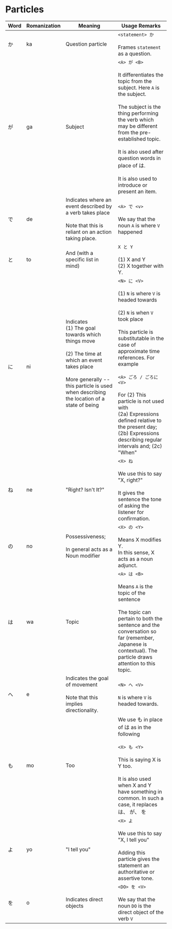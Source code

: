 # Particles

| Word | Romanization | Meaning                                                                                                                                                                                                        | Usage Remarks                                                                                                                                                                                                                                                                                                                                                                                    |
| ---- | ------------ | -------------------------------------------------------------------------------------------------------------------------------------------------------------------------------------------------------------- | ------------------------------------------------------------------------------------------------------------------------------------------------------------------------------------------------------------------------------------------------------------------------------------------------------------------------------------------------------------------------------------------------ |
| か    | ka           | Question particle                                                                                                                                                                                              | ```<statement> か```<br><br>Frames `statement` as a question.                                                                                                                                                                                                                                                                                                                                     |
| が    | ga           | Subject                                                                                                                                                                                                        | `<A> が <B>`<br><br>It differentiates the topic from the subject. Here `A` is the subject.<br><br>The subject is the thing performing the verb which may be different from the pre-established topic.<br><br>It is also used after question words in place of は.<br><br>It is also used to introduce or present an item.                                                                          |
| で    | de           | Indicates where an event described by a verb takes place<br><br>Note that this is reliant on an action taking place.                                                                                           | ```<A> で <v>```<br><br>We say that the noun `A` is where `V` happened                                                                                                                                                                                                                                                                                                                            |
| と    | to           | And (with a specific list in mind)                                                                                                                                                                             | `X と Y`<br><br>(1) X and Y<br>(2) X together with Y.                                                                                                                                                                                                                                                                                                                                             |
| に    | ni           | Indicates <br>(1) The goal towards which things move<br><br>(2) The time at which an event takes place<br><br>More generally -- this particle is used when describing the location of a state of being<br><br> | `<N> に <V>`<br><br>(1) `N` is where `V` is headed towards<br><br>(2) `N` is when `V` took place<br><br>This particle is substitutable in the case of approximate time references.  For example <br><br>`<A> ごろ / ごろに <V> `<br><br>For (2) This particle is not used with<br>(2a) Expressions defined relative to the present day; (2b) Expressions describing regular intervals and; (2c) "When" |
| ね    | ne           | "Right? Isn't It?"                                                                                                                                                                                             | ```<X> ね ```<br><br>We use this to say "X, right?"<br><br>It gives the sentence the tone of asking the listener for confirmation.                                                                                                                                                                                                                                                                |
| の    | no           | Possessiveness;<br><br>In general acts as  a Noun modifier                                                                                                                                                     | ``` <X> の <Y>  ```<br><br>Means X modifies Y.<br>In this sense, X acts as a noun adjunct.                                                                                                                                                                                                                                                                                                        |
| は    | wa           | Topic                                                                                                                                                                                                          | ```<A> は <B>  ```<br><br>Means `A` is the topic of the sentence<br> <br>The topic can pertain to both the sentence and the conversation so far (remember, Japanese is contextual). The particle draws attention to this topic.                                                                                                                                                                   |
| へ    | e            | Indicates the goal of movement<br><br>Note that this implies directionality.                                                                                                                                   | `<N> へ <V>`<br><br>`N` is where `V` is headed towards.                                                                                                                                                                                                                                                                                                                                           |
| も    | mo           | Too                                                                                                                                                                                                            | We use も in place of は as in the following<br><br>```<X> も <Y>```<br><br>This is saying X is Y too.<br><br>It is also used when X and Y have something in common. In such a case, it replaces は、 が、 を                                                                                                                                                                                            |
| よ    | yo           | "I tell you"                                                                                                                                                                                                   | ```<X> よ```<br><br>We use this to say "X, I tell you"<br><br>Adding this particle gives the statement an authoritative or assertive tone.                                                                                                                                                                                                                                                        |
| を    | o            | Indicates direct objects                                                                                                                                                                                       | ```<DO> を <V> ```<br><br>We say that the noun `DO` is the direct object of the verb `V`                                                                                                                                                                                                                                                                                                          |

